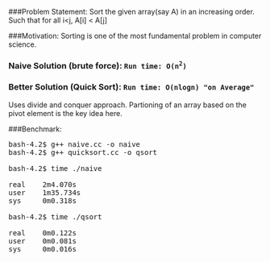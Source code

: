 ###Problem Statement:
Sort the given array(say A) in an increasing order. Such that for all i<j, A[i] < A[j]

###Motivation:
Sorting is one of the most fundamental problem in computer science. 

### Naive Solution (brute force): <code>Run time: O(n<sup>2</sup>)</code>


### Better Solution (Quick Sort): <code>Run time: O(nlogn) "on Average"</code>

Uses divide and conquer approach. Partioning of an array based on the pivot element is the key idea here. 

###Benchmark:
<pre>
bash-4.2$ g++ naive.cc -o naive
bash-4.2$ g++ quicksort.cc -o qsort

bash-4.2$ time ./naive

real    2m4.070s
user    1m35.734s
sys     0m0.318s

bash-4.2$ time ./qsort 

real    0m0.122s
user    0m0.081s
sys     0m0.016s
</pre>
